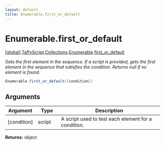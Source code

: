 ```yaml
---
layout: default
title: Enumerable.first_or_default
---
```


# Enumerable.first_or_default

[\[global\]]({{site.baseurl}}/docs/).[TaffyScript]({{site.baseurl}}/docs/TaffyScript/).[Collections]({{site.baseurl}}/docs/TaffyScript/Collections/).[Enumerable]({{site.baseurl}}/docs/TaffyScript/Collections/Enumerable/).[first_or_default]({{site.baseurl}}/docs/TaffyScript/Collections/Enumerable/first_or_default/)

_Gets the first element in the sequence. If a script is provided, gets the first element in the sequence that satisfies the condition. Returns null if no element is found._

```cs
Enumerable.first_or_default([condition])
```

## Arguments

<table>
  <col width="15%">
  <col width="15%">
  <thead>
    <tr>
      <th>Argument</th>
      <th>Type</th>
      <th>Description</th>
    </tr>
  </thead>
  <tbody>
    <tr>
      <td>[condition]</td>
      <td>script</td>
      <td>A script used to test each element for a condition.</td>
    </tr>
  </tbody>
</table>

**Returns:** object
